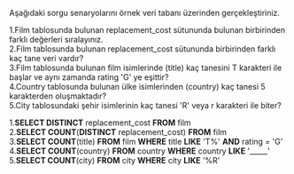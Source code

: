 Aşağıdaki sorgu senaryolarını örnek veri tabanı üzerinden gerçekleştiriniz.

1.Film tablosunda bulunan replacement_cost sütununda bulunan birbirinden farklı değerleri sıralayınız.  
2.Film tablosunda bulunan replacement_cost sütununda birbirinden farklı kaç tane veri vardır?  
3.Film tablosunda bulunan film isimlerinde (title) kaç tanesini T karakteri ile başlar ve aynı zamanda rating 'G' ye eşittir?  
4.Country tablosunda bulunan ülke isimlerinden (country) kaç tanesi 5 karakterden oluşmaktadır?  
5.City tablosundaki şehir isimlerinin kaç tanesi 'R' veya r karakteri ile biter?  

1.**SELECT DISTINCT** replacement_cost **FROM** film  
2.**SELECT COUNT**(**DISTINCT** replacement_cost) **FROM** film  
3.**SELECT COUNT**(title) **FROM** film **WHERE** title **LIKE** 'T%' **AND** rating = 'G'  
4.**SELECT COUNT**(country) **FROM** country **WHERE** country **LIKE** '_____'  
5.**SELECT COUNT**(city) **FROM** city **WHERE** city **LIKE** '%R'
